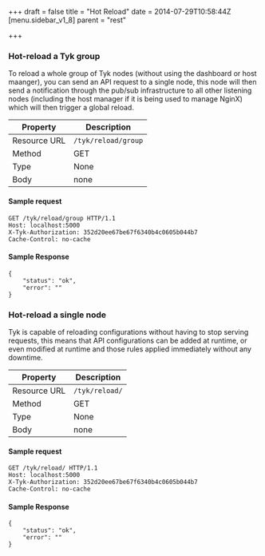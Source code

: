 +++
draft = false
title = "Hot Reload"
date = 2014-07-29T10:58:44Z
[menu.sidebar_v1_8]
    parent = "rest"

+++

### Hot-reload a Tyk group

To reload a whole group of Tyk nodes (without using the dashboard or host maanger), you can send an API request to a single node, this
node will then send a notification through the pub/sub infrastructure to all other listening nodes (including the host manager if it
is being used to manage NginX) which will then trigger a global reload.

|   **Property**    |   **Description**          |
|   -----------     |   ---------------          |
|   Resource URL    |   `/tyk/reload/group`      |
|   Method          |   GET                      |
|   Type            |   None                     |
|   Body            |   none                     |


#### Sample request

    GET /tyk/reload/group HTTP/1.1
    Host: localhost:5000
    X-Tyk-Authorization: 352d20ee67be67f6340b4c0605b044b7
    Cache-Control: no-cache

#### Sample Response

    {
        "status": "ok",
        "error": ""
    }



### Hot-reload a single node

Tyk is capable of reloading configurations without having to stop serving requests, this means that API configurations
can be added at runtime, or even modified at runtime and those rules applied immediately without any downtime.

|   **Property**    |   **Description**     |
|   -----------     |   ---------------     |
|   Resource URL    |   `/tyk/reload/`      |
|   Method          |   GET                 |
|   Type            |   None                |
|   Body            |   none                |


#### Sample request

    GET /tyk/reload/ HTTP/1.1
    Host: localhost:5000
    X-Tyk-Authorization: 352d20ee67be67f6340b4c0605b044b7
    Cache-Control: no-cache

#### Sample Response

    {
        "status": "ok",
        "error": ""
    }
